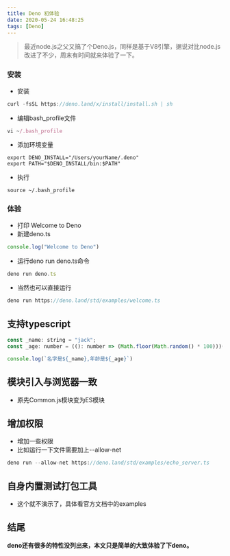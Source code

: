 ```yaml
---
title: Deno 初体验
date: 2020-05-24 16:48:25
tags: [Deno]
---
```


> 最近node.js之父又搞了个Deno.js，同样是基于V8引擎，据说对比node.js改进了不少，周末有时间就来体验了一下。

<!-- more -->

### 安装
* 安装
```js
curl -fsSL https://deno.land/x/install/install.sh | sh
```

* 编辑bash_profile文件
```js
vi ~/.bash_profile
```

* 添加环境变量
```
export DENO_INSTALL="/Users/yourName/.deno"
export PATH="$DENO_INSTALL/bin:$PATH"
```

* 执行
```
source ~/.bash_profile
```

### 体验
* 打印 Welcome to Deno
* 新建deno.ts
```js
console.log("Welcome to Deno")
```
* 运行deno run deno.ts命令
```js
deno run deno.ts
```
* 当然也可以直接运行
```js
deno run https://deno.land/std/examples/welcome.ts
```

## 支持typescript
```js
const _name: string = "jack";
const _age: number = ((): number => (Math.floor(Math.random() * 100)))()

console.log(`名字是${_name},年龄是${_age}`)
```

## 模块引入与浏览器一致
* 原先Common.js模块变为ES模块

## 增加权限
* 增加一些权限
* 比如运行一下文件需要加上--allow-net
```js
deno run --allow-net https://deno.land/std/examples/echo_server.ts
```

## 自身内置测试打包工具
* 这个就不演示了，具体看官方文档中的examples

## 结尾
**deno还有很多的特性没列出来，本文只是简单的大致体验了下deno。**
